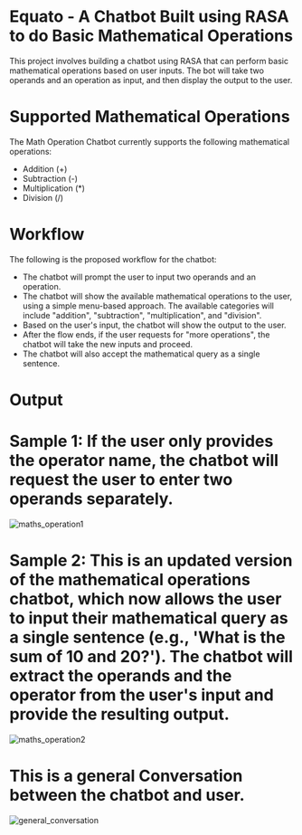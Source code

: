 # Equato - A Chatbot Built using RASA to do Basic Mathematical Operations
This project involves building a chatbot using RASA that can perform basic mathematical operations based on user inputs. The bot will take two operands and an operation as input, and then display the output to the user.

# Supported Mathematical Operations
The Math Operation Chatbot currently supports the following mathematical operations:

- Addition (+)
- Subtraction (-)
- Multiplication (*)
- Division (/)

# Workflow
The following is the proposed workflow for the chatbot:

- The chatbot will prompt the user to input two operands and an operation.
- The chatbot will show the available mathematical operations to the user, using a simple menu-based approach. The available categories will include "addition", "subtraction", "multiplication", and "division".
- Based on the user's input, the chatbot will show the output to the user.
- After the flow ends, if the user requests for "more operations", the chatbot will take the new inputs and proceed.
- The chatbot will also accept the mathematical query as a single sentence.

# Output
# Sample 1: If the user only provides the operator name, the chatbot will request the user to enter two operands separately.
![maths_operation1](https://user-images.githubusercontent.com/113231945/221856812-ae6dbf29-fe95-428e-a095-b0aa6cfe1f64.png)

# Sample 2: This is an updated version of the mathematical operations chatbot, which now allows the user to input their mathematical query as a single sentence (e.g., 'What is the sum of 10 and 20?'). The chatbot will extract the operands and the operator from the user's input and provide the resulting output.
![maths_operation2](https://user-images.githubusercontent.com/113231945/221856492-515a500b-f41b-4dc5-8586-cb5dc15c59a7.png)

# This is a general Conversation between the chatbot and user.
![general_conversation](https://user-images.githubusercontent.com/113231945/221856562-60effd01-74f2-4a8b-85a5-3e5bf1b66f25.png)
